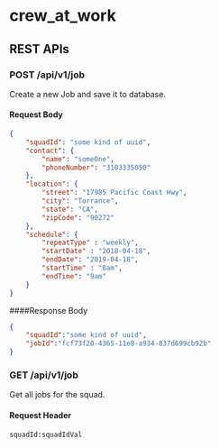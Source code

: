 # crew_at_work

## REST APIs
### POST /api/v1/job
Create a new Job and save it to database.

#### Request Body
```json
{
    "squadId": "some kind of uuid",
    "contact": {
        "name": "someOne",
        "phoneNumber": "3103335050"
    },
    "location": {
        "street": "17985 Pacific Coast Hwy",
        "city": "Torrance",
        "state": "CA",
        "zipCode": "90272"
    },
    "schedule": {
        "repeatType" : "weekly",
        "startDate" : "2018-04-18",
        "endDate": "2019-04-18",
        "startTime" : "8am",
        "endTime": "9am"
    }
}
```
####Response Body
```json
{
    "squadId":"some kind of uuid",
    "jobId":"fcf73f20-4365-11e8-a934-837d699cb92b"
}
```
### GET /api/v1/job
Get all jobs for the squad.

#### Request Header
```key-value
squadId:squadIdVal
```